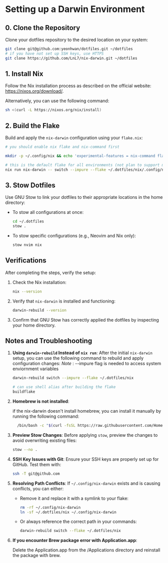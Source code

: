 # Setting up a Darwin Environment

## 0. Clone the Repository

Clone your dotfiles repository to the desired location on your system:

```bash
git clone git@github.com:yeonhwan/dotfiles.git ~/dotfiles
# if you have not set up SSH keys, use HTTPS
git clone https://github.com/LnL7/nix-darwin.git ~/dotfiles
```

## 1. Install Nix

Follow the Nix installation process as described on the official website: <https://nixos.org/download/>.

Alternatively, you can use the following command:

```bash
sh <(curl -L https://nixos.org/nix/install)
```

## 2. Build the Flake

Build and apply the `nix-darwin` configuration using your `flake.nix`:

```bash
# you should enable nix flake and nix-command first

mkdir -p ~/.config/nix && echo 'experimental-features = nix-command flakes' >> ~/.config/nix/nix.conf

# this is the default flake for all environments (not plan to support multiple environments yet)
nix run nix-darwin -- switch --impure --flake ~/.dotfiles/nix/.config/nix#default
```

## 3. Stow Dotfiles

Use GNU Stow to link your dotfiles to their appropriate locations in the home directory:

- To stow all configurations at once:

  ```bash
  cd ~/.dotfiles
  stow .
  ```

- To stow specific configurations (e.g., Neovim and Nix only):

  ```bash
  stow nvim nix
  ```

## Verifications

After completing the steps, verify the setup:

1. Check the Nix installation:

   ```bash
   nix --version
   ```

2. Verify that `nix-darwin` is installed and functioning:

   ```bash
   darwin-rebuild --version
   ```

3. Confirm that GNU Stow has correctly applied the dotfiles by inspecting your home directory.

## Notes and Troubleshooting

1. **Using `darwin-rebuild` Instead of `nix run`**:
   After the initial `nix-darwin` setup, you can use the following command to rebuild and apply configuration changes:
   _Note_ : --impure flag is needed to access system enviornment variables

   ```bash
   darwin-rebuild switch --impure --flake ~/.dotfiles/nix

   # can use shell alias after building the flake
   buildflake
   ```

2. **Homebrew is not installed**:

   if the nix-darwin doesn't install homebrew, you can install it manually by running the following command:

   ```bash
     /bin/bash -c "$(curl -fsSL https://raw.githubusercontent.com/Homebrew/install/HEAD/install.sh)"
   ```

3. **Preview Stow Changes**:
   Before applying `stow`, preview the changes to avoid overwriting existing files:

   ```bash
   stow --no .
   ```

4. **SSH Key Issues with Git**:
   Ensure your SSH keys are properly set up for GitHub. Test them with:

   ```bash
   ssh -T git@github.com
   ```

5. **Resolving Path Conflicts**:
   If `~/.config/nix-darwin` exists and is causing conflicts, you can either:

   - Remove it and replace it with a symlink to your flake:

     ```bash
     rm -rf ~/.config/nix-darwin
     ln -sf ~/.dotfiles/nix ~/.config/nix-darwin
     ```

   - Or always reference the correct path in your commands:

     ```bash
     darwin-rebuild switch --flake ~/.dotfiles/nix
     ```

6. **If you encounter Brew package error with Application.app**:

   Delete the Application.app from the /Applications directory and reinstall the package with brew.
